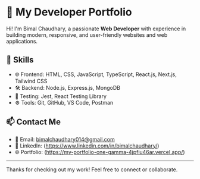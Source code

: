 # 💼 My Developer Portfolio

Hi! I'm Bimal Chaudhary, a passionate **Web Developer** with experience in building modern, responsive, and user-friendly websites and web applications.

## 🚀 Skills

- 🌐 Frontend: HTML, CSS, JavaScript, TypeScript, React.js, Next.js, Tailwind CSS
- 🛠️ Backend: Node.js, Express.js, MongoDB
- 🧪 Testing: Jest, React Testing Library
- ⚙️ Tools: Git, GitHub, VS Code, Postman

## 📫 Contact Me

- 📧 Email: bimalchaudhary014@gmail.com  
- 💼 LinkedIn: (https://www.linkedin.com/in/bimalchaudhary/)  
- 🌐 Portfolio: (https://my-portfolio-one-gamma-4jpfiu46ar.vercel.app/)

---

Thanks for checking out my work! Feel free to connect or collaborate.
